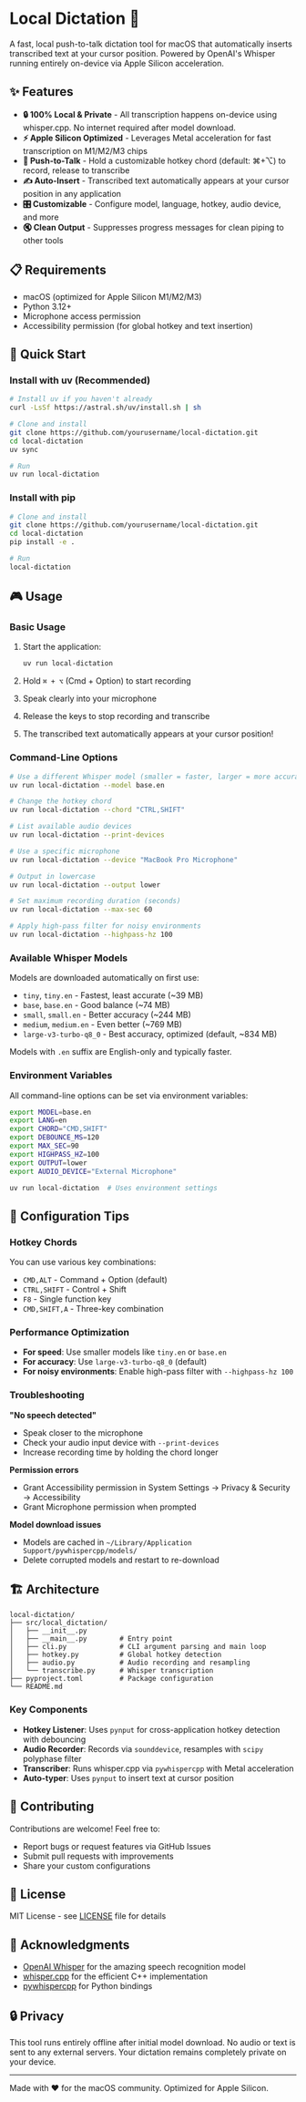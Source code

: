 # Local Dictation 🎤

A fast, local push-to-talk dictation tool for macOS that automatically inserts transcribed text at your cursor position. Powered by OpenAI's Whisper running entirely on-device via Apple Silicon acceleration.

## ✨ Features

- **🔒 100% Local & Private** - All transcription happens on-device using whisper.cpp. No internet required after model download.
- **⚡ Apple Silicon Optimized** - Leverages Metal acceleration for fast transcription on M1/M2/M3 chips
- **🎯 Push-to-Talk** - Hold a customizable hotkey chord (default: ⌘+⌥) to record, release to transcribe
- **✍️ Auto-Insert** - Transcribed text automatically appears at your cursor position in any application
- **🎛️ Customizable** - Configure model, language, hotkey, audio device, and more
- **🔇 Clean Output** - Suppresses progress messages for clean piping to other tools

## 📋 Requirements

- macOS (optimized for Apple Silicon M1/M2/M3)
- Python 3.12+
- Microphone access permission
- Accessibility permission (for global hotkey and text insertion)

## 🚀 Quick Start

### Install with uv (Recommended)

```bash
# Install uv if you haven't already
curl -LsSf https://astral.sh/uv/install.sh | sh

# Clone and install
git clone https://github.com/yourusername/local-dictation.git
cd local-dictation
uv sync

# Run
uv run local-dictation
```

### Install with pip

```bash
# Clone and install
git clone https://github.com/yourusername/local-dictation.git
cd local-dictation
pip install -e .

# Run
local-dictation
```

## 🎮 Usage

### Basic Usage

1. Start the application:
   ```bash
   uv run local-dictation
   ```

2. Hold `⌘ + ⌥` (Cmd + Option) to start recording

3. Speak clearly into your microphone

4. Release the keys to stop recording and transcribe

5. The transcribed text automatically appears at your cursor position!

### Command-Line Options

```bash
# Use a different Whisper model (smaller = faster, larger = more accurate)
uv run local-dictation --model base.en

# Change the hotkey chord
uv run local-dictation --chord "CTRL,SHIFT"

# List available audio devices
uv run local-dictation --print-devices

# Use a specific microphone
uv run local-dictation --device "MacBook Pro Microphone"

# Output in lowercase
uv run local-dictation --output lower

# Set maximum recording duration (seconds)
uv run local-dictation --max-sec 60

# Apply high-pass filter for noisy environments
uv run local-dictation --highpass-hz 100
```

### Available Whisper Models

Models are downloaded automatically on first use:

- `tiny`, `tiny.en` - Fastest, least accurate (~39 MB)
- `base`, `base.en` - Good balance (~74 MB)
- `small`, `small.en` - Better accuracy (~244 MB)
- `medium`, `medium.en` - Even better (~769 MB)
- `large-v3-turbo-q8_0` - Best accuracy, optimized (default, ~834 MB)

Models with `.en` suffix are English-only and typically faster.

### Environment Variables

All command-line options can be set via environment variables:

```bash
export MODEL=base.en
export LANG=en
export CHORD="CMD,SHIFT"
export DEBOUNCE_MS=120
export MAX_SEC=90
export HIGHPASS_HZ=100
export OUTPUT=lower
export AUDIO_DEVICE="External Microphone"

uv run local-dictation  # Uses environment settings
```

## 🔧 Configuration Tips

### Hotkey Chords

You can use various key combinations:

- `CMD,ALT` - Command + Option (default)
- `CTRL,SHIFT` - Control + Shift
- `F8` - Single function key
- `CMD,SHIFT,A` - Three-key combination

### Performance Optimization

- **For speed**: Use smaller models like `tiny.en` or `base.en`
- **For accuracy**: Use `large-v3-turbo-q8_0` (default)
- **For noisy environments**: Enable high-pass filter with `--highpass-hz 100`

### Troubleshooting

**"No speech detected"**
- Speak closer to the microphone
- Check your audio input device with `--print-devices`
- Increase recording time by holding the chord longer

**Permission errors**
- Grant Accessibility permission in System Settings → Privacy & Security → Accessibility
- Grant Microphone permission when prompted

**Model download issues**
- Models are cached in `~/Library/Application Support/pywhispercpp/models/`
- Delete corrupted models and restart to re-download

## 🏗️ Architecture

```
local-dictation/
├── src/local_dictation/
│   ├── __init__.py
│   ├── __main__.py        # Entry point
│   ├── cli.py             # CLI argument parsing and main loop
│   ├── hotkey.py          # Global hotkey detection
│   ├── audio.py           # Audio recording and resampling
│   └── transcribe.py      # Whisper transcription
├── pyproject.toml         # Package configuration
└── README.md
```

### Key Components

- **Hotkey Listener**: Uses `pynput` for cross-application hotkey detection with debouncing
- **Audio Recorder**: Records via `sounddevice`, resamples with `scipy` polyphase filter
- **Transcriber**: Runs whisper.cpp via `pywhispercpp` with Metal acceleration
- **Auto-typer**: Uses `pynput` to insert text at cursor position

## 🤝 Contributing

Contributions are welcome! Feel free to:

- Report bugs or request features via GitHub Issues
- Submit pull requests with improvements
- Share your custom configurations

## 📜 License

MIT License - see [LICENSE](LICENSE) file for details

## 🙏 Acknowledgments

- [OpenAI Whisper](https://github.com/openai/whisper) for the amazing speech recognition model
- [whisper.cpp](https://github.com/ggerganov/whisper.cpp) for the efficient C++ implementation
- [pywhispercpp](https://github.com/abdeladim-s/pywhispercpp) for Python bindings

## 🔒 Privacy

This tool runs entirely offline after initial model download. No audio or text is sent to any external servers. Your dictation remains completely private on your device.

---

Made with ❤️ for the macOS community. Optimized for Apple Silicon.